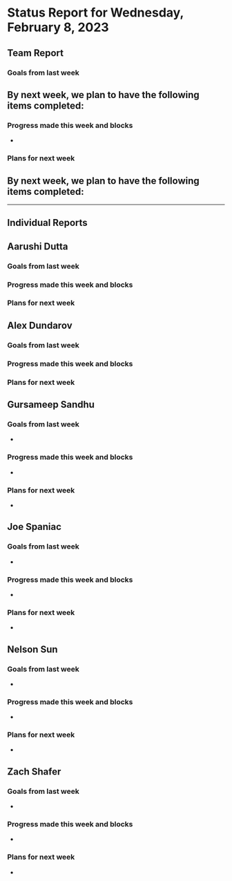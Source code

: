 # Status Report for Wednesday, February 8, 2023

## Team Report

### Goals from last week
By next week, we plan to have the following items completed:
- 

### Progress made this week and blocks
- 

### Plans for next week
By next week, we plan to have the following items completed:
- 

---
## Individual Reports

## Aarushi Dutta

### Goals from last week

### Progress made this week and blocks

### Plans for next week

## Alex Dundarov

### Goals from last week

### Progress made this week and blocks

### Plans for next week

## Gursameep Sandhu

### Goals from last week
- 

### Progress made this week and blocks
- 

### Plans for next week
- 

## Joe Spaniac

### Goals from last week
- 

### Progress made this week and blocks
- 

### Plans for next week
- 

## Nelson Sun

### Goals from last week
- 

### Progress made this week and blocks
- 

### Plans for next week
- 

## Zach Shafer

### Goals from last week
- 

### Progress made this week and blocks
- 

### Plans for next week
- 
